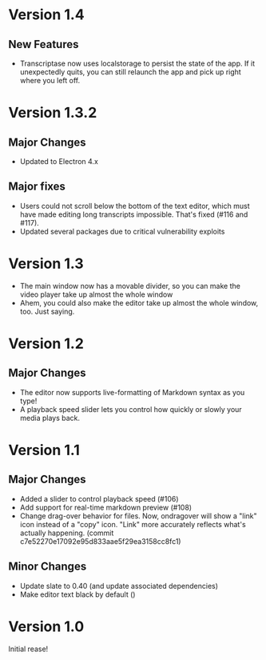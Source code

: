# Version 1.4

## New Features

- Transcriptase now uses localstorage to persist the state of the app. If it unexpectedly quits, you can still relaunch the app and pick up right where you left off.

# Version 1.3.2

## Major Changes

- Updated to Electron 4.x

## Major fixes

- Users could not scroll below the bottom of the text editor, which must have made editing long transcripts impossible. That's fixed (#116 and #117).
- Updated several packages due to critical vulnerability exploits

# Version 1.3

- The main window now has a movable divider, so you can make the video player take up almost the whole window
- Ahem, you could also make the editor take up almost the whole window, too. Just saying.

# Version 1.2

## Major Changes

- The editor now supports live-formatting of Markdown syntax as you type!
- A playback speed slider lets you control how quickly or slowly your media plays back.

# Version 1.1

## Major Changes

- Added a slider to control playback speed (#106)
- Add support for real-time markdown preview (#108)
- Change drag-over behavior for files. Now, ondragover will show a "link" icon instead of a "copy" icon. "Link" more accurately reflects what's actually happening. (commit c7e52270e17092e95d833aae5f29ea3158cc8fc1)

## Minor Changes

- Update slate to 0.40 (and update associated dependencies)
- Make editor text black by default ()

# Version 1.0

Initial rease!
